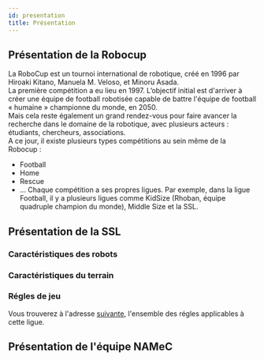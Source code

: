 ```yaml
---
id: presentation
title: Présentation
---
```


## Présentation de la Robocup

La RoboCup est un tournoi international de robotique, créé en 1996 par Hiroaki Kitano, Manuela M. Veloso, et Minoru Asada.  
La première compétition a eu lieu en 1997. 
L’objectif initial est d'arriver à créer une équipe de football robotisée capable de battre l'équipe de football « humaine » championne du monde, en 2050.  
Mais cela reste également un grand rendez-vous pour faire avancer la recherche dans le domaine de la robotique, avec plusieurs acteurs : étudiants, chercheurs, associations.  
A ce jour, il existe plusieurs types compétitions au sein même de la Robocup :
- Football
- Home
- Rescue
- ...
Chaque compétition a ses propres ligues. Par exemple, dans la ligue Football, il y a plusieurs ligues comme KidSize (Rhoban, équipe quadruple champion du monde), Middle Size et la SSL.

## Présentation de la SSL

### Caractéristiques des robots
<!--
    Photo robot
    Dimension
    Particularité kicker, dribbler etc...
 -->

### Caractéristiques du terrain

### Régles de jeu

Vous trouverez à l'adresse [suivante](https://robocup-ssl.github.io/ssl-rules/sslrules.html), l'ensemble des régles applicables à cette ligue.

## Présentation de l'équipe NAMeC